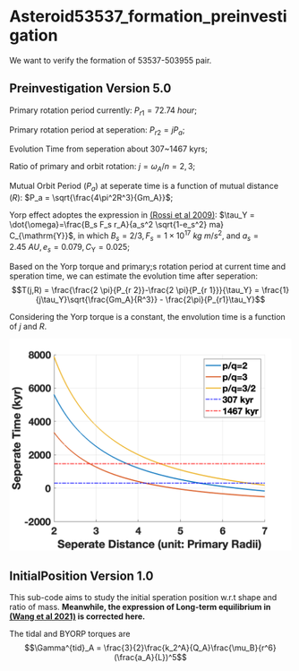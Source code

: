 # Asteroid53537_formation_preinvestigation
We want to verify the formation of 53537-503955 pair. 


## Preinvestigation Version 5.0

Primary rotation period currently: $P_{r1} = 72.74~hour$;

Primary rotation period at seperation: $P_{r2} = jP_a$; 

Evolution Time from seperation about 307~1467 kyrs;

Ratio of primary and orbit rotation: $j = \omega_A/n = 2,3$;

Mutual Orbit Period $(P_a)$ at seperate time is a function of mutual distance $(R)$: $P_a = \sqrt{\frac{4\pi^2R^3}{Gm_A}}$;

Yorp effect adoptes the expression in [(Rossi et al 2009)](https://www.sciencedirect.com/science/article/pii/S0019103509001109): $\tau_Y = \dot{\omega}=\frac{B_s F_s r_A}{a_s^2 \sqrt{1-e_s^2} ma} C_{\mathrm{Y}}$, in which $B_s = 2/3,F_s = 1\times10^{17} ~ kg~m/s^2$, and $a_s = 2.45 ~ AU,e_s = 0.079, C_{\mathrm{Y}} = 0.025$;

Based on the Yorp torque and primary;s rotation period at current time and speration time, we can estimate the evolution time after seperation:
$$T(j,R) = \frac{\frac{2 \pi}{P_{r 2}}-\frac{2 \pi}{P_{r 1}}}{\tau_Y} = \frac{1}{j\tau_Y}\sqrt{\frac{Gm_A}{R^3}} - \frac{2\pi}{P_{r1}\tau_Y}$$

Considering the Yorp torque is a constant, the envolution time is a function of $j$ and $R$.

![SepTime](SepTime.png)

## InitialPosition Version 1.0
This sub-code aims to study the initial speration position w.r.t shape and ratio of mass. **Meanwhile, the expression of Long-term equilibrium in [(Wang et al 2021)](https://academic.oup.com/mnras/article-abstract/505/4/6037/6291199?redirectedFrom=fulltext&login=false) is corrected here.**

The tidal and BYORP torques are
$$\Gamma^{tid}_A = \frac{3}{2}\frac{k_2^A}{Q_A}\frac{\mu_B}{r^6}(\frac{a_A}{L})^5$$





